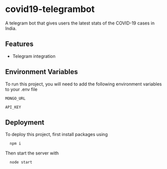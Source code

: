# covid19-telegrambot

A telegram bot that gives users the latest stats of the COVID-19 cases in India.


## Features

- Telegram integration

## Environment Variables

To run this project, you will need to add the following environment variables to your .env file


`MONGO_URL`

`API_KEY`


## Deployment

To deploy this project, first install packages using 

```bash
  npm i
```

Then start the server with 

```bash
  node start
```
